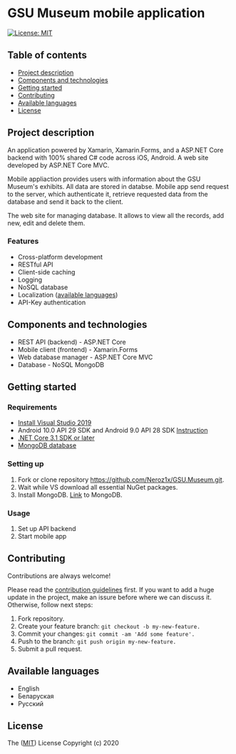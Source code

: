 # GSU Museum mobile application
[![License: MIT](https://img.shields.io/badge/License-MIT-yellow.svg)](https://opensource.org/licenses/MIT)
## Table of contents
* [Project description](#project-description)
* [Components and technologies](#components-and-technologies)
* [Getting started](#getting-started)
* [Contributing](#contributing)
* [Available languages](#available-languages)
* [License](#license)

## Project description

An application powered by Xamarin, Xamarin.Forms, and a ASP.NET Core backend with 100% shared C# code across iOS, Android. A web site developed by ASP.NET Core MVC.


Mobile appliaction provides users with information about the GSU Museum's exhibits. All data are stored in databse. Mobile app send request to the server, which authenticate it, retrieve requested data from the database and send it back to the client.


The web site for managing database. It allows to view all the records, add new, edit and delete them.


### Features
* Cross-platform development
* RESTful API
* Client-side caching
* Logging
* NoSQL database
* Localization ([available languages](#languages))
* API-Key authentication

## Components and technologies

- REST API (backend) - ASP.NET Core
- Mobile client (frontend) - Xamarin.Forms
- Web database manager - ASP.NET Core MVC
- Database - NoSQL MongoDB

## Getting started
### Requirements
- [Install Visual Studio 2019](https://visualstudio.microsoft.com/en/downloads/)
- Android 10.0 API 29 SDK and Android 9.0 API 28 SDK [Instruction](https://docs.microsoft.com/en-us/xamarin/android/get-started/installation/android-sdk?tabs=windows)
- [.NET Core 3.1 SDK or later](https://dotnet.microsoft.com/download/dotnet-core/3.1)
- [MongoDB database](https://www.mongodb.com/try/download/community)

### Setting up
1) Fork or clone repository https://github.com/Neroz1x/GSU.Museum.git.
2) Wait while VS download all essential NuGet packages.
3) Install MongoDB. [Link](https://www.mongodb.com/try/download/community) to MongoDB.

### Usage
1. Set up API backend
2. Start mobile app


## Contributing
Contributions are always welcome! 

Please read the [contribution guidelines](https://github.com/Neroz1x/GSU.Museum/blob/master/contributing.md) first.
If you want to add a huge update in the project, make an issure before where we can discuss it. Otherwise, follow next steps:
1) Fork repository.
2) Create your feature branch: ```git checkout -b my-new-feature.```
3) Commit your changes: ```git commit -am 'Add some feature'.```
4) Push to the branch: ```git push origin my-new-feature.```
5) Submit a pull request.

## Available languages
* English
* Беларуская
* Русский

## License
The ([MIT](https://choosealicense.com/licenses/mit/)) License Copyright (c) 2020